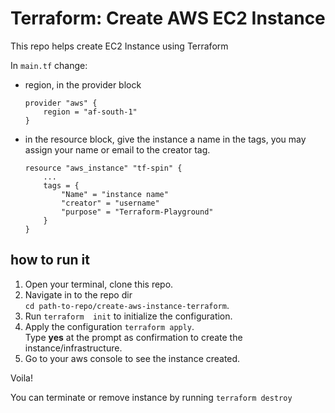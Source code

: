 # Terraform: Create AWS EC2 Instance

This repo helps create EC2 Instance using Terraform

In `main.tf` change:
- region, in the provider block
    ```
    provider "aws" {
	    region = "af-south-1"
    }
    ```
- in the resource block, give the instance a name in the tags, you may assign your name or email to the creator tag.
    ```
    resource "aws_instance" "tf-spin" {
        ...
        tags = {
            "Name" = "instance name"
            "creator" = "username"
            "purpose" = "Terraform-Playground"
        }
    }
    ```

## how to run it
1. Open your terminal, clone this repo.
2. Navigate in to the repo dir  
    `cd path-to-repo/create-aws-instance-terraform`.
3. Run `terraform  init` to initialize the configuration.
4. Apply the configuration `terraform apply`.  
    Type **yes** at the prompt as confirmation to create the instance/infrastructure. 
5. Go to your aws console to see the instance created.

Voila!

You can terminate or remove instance by running `terraform destroy`